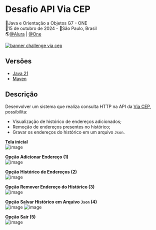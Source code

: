 # Desafio API Via CEP
🚩Java e Orientação a Objetos G7 - ONE<br>
📅15 de outubro de 2024 - 📍São Paulo, Brasil<br>
🌎[@Alura](https://www.alura.com.br/) | [@One](https://www.oracle.com/br/)<br>

[![banner challenge via cep](https://user-images.githubusercontent.com/66698429/227000674-0d88d9f6-cef8-47c3-87b4-b83ff7db4a13.png)](https://www.youtube.com/watch?v=55CX7zgmIlE)

## Versões
- [Java 21](https://docs.oracle.com/en/java/javase/21/)
- [Maven](https://maven.apache.org/what-is-maven.html)

## Descrição
Desenvolver um sistema que realiza consulta HTTP na API da [Via CEP](https://viacep.com.br/), possibilita:
- Visualização de histórico de endereços adicionados;
- Remoção de endereços presentes no histórico;
- Gravar os endereços do histórico em um arquivo `Json`.

**Tela inicial**<br>
![image](https://github.com/user-attachments/assets/200bca10-70a0-46bd-a755-6383687e4999)

**Opção Adicionar Endereço (1)**<br>
![image](https://github.com/user-attachments/assets/0098fb0a-b50c-4851-ae4f-520df5d90d7c)

**Opção Histórico de Endereços (2)**<br>
![image](https://github.com/user-attachments/assets/c7167555-149b-43e7-9269-23243aa1264f)

**Opção Remover Endereço do Histórico (3)**<br>
![image](https://github.com/user-attachments/assets/0f176fdc-6897-4367-a6f7-69efdf709d14)

**Opção Salvar Histórico em Arquivo `Json` (4)**<br>
![image](https://github.com/user-attachments/assets/b7735a1a-933d-4235-bd15-483c75611bdd)
![image](https://github.com/user-attachments/assets/0a3ab1b5-4eea-41f7-963c-36af02e2e9e6)

**Opção Sair (5)**<br>
![image](https://github.com/user-attachments/assets/62f409bf-d633-444c-876a-00949b6fc6e5)





